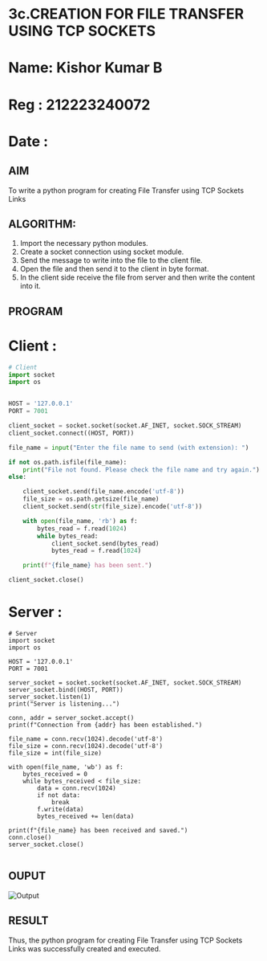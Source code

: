# 3c.CREATION FOR FILE TRANSFER USING TCP SOCKETS
# Name: Kishor Kumar B
# Reg : 212223240072
# Date :
## AIM
To write a python program for creating File Transfer using TCP Sockets Links
## ALGORITHM:
1. Import the necessary python modules.
2. Create a socket connection using socket module.
3. Send the message to write into the file to the client file.
4. Open the file and then send it to the client in byte format.
5. In the client side receive the file from server and then write the content into it.
## PROGRAM
# Client :
~~~python
# Client
import socket
import os


HOST = '127.0.0.1'  
PORT = 7001

client_socket = socket.socket(socket.AF_INET, socket.SOCK_STREAM)
client_socket.connect((HOST, PORT))

file_name = input("Enter the file name to send (with extension): ")

if not os.path.isfile(file_name):
    print("File not found. Please check the file name and try again.")
else:

    client_socket.send(file_name.encode('utf-8'))
    file_size = os.path.getsize(file_name)
    client_socket.send(str(file_size).encode('utf-8'))

    with open(file_name, 'rb') as f:
        bytes_read = f.read(1024)
        while bytes_read:
            client_socket.send(bytes_read)
            bytes_read = f.read(1024)

    print(f"{file_name} has been sent.")

client_socket.close()


~~~
# Server :
~~~
# Server
import socket
import os

HOST = '127.0.0.1'  
PORT = 7001

server_socket = socket.socket(socket.AF_INET, socket.SOCK_STREAM)
server_socket.bind((HOST, PORT))
server_socket.listen(1)
print("Server is listening...")

conn, addr = server_socket.accept()
print(f"Connection from {addr} has been established.")

file_name = conn.recv(1024).decode('utf-8')
file_size = conn.recv(1024).decode('utf-8')
file_size = int(file_size)

with open(file_name, 'wb') as f:
    bytes_received = 0
    while bytes_received < file_size:
        data = conn.recv(1024)
        if not data:
            break
        f.write(data)
        bytes_received += len(data)

print(f"{file_name} has been received and saved.")
conn.close()
server_socket.close()


~~~
## OUPUT
![Output](https://github.com/user-attachments/assets/a2072ab7-de52-43cd-99d5-d768ac5c3b4f)


## RESULT
Thus, the python program for creating File Transfer using TCP Sockets Links was 
successfully created and executed.
